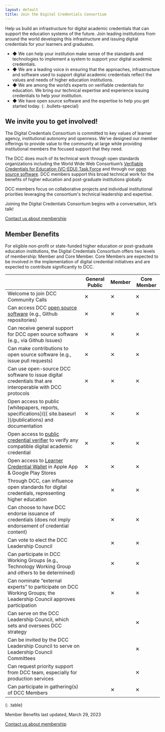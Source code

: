 ```yaml
---
layout: default
title: Join the Digital Credentials Consortium
---
```


Help us build an infrastructure for digital academic credentials that can support the education systems of the future. Join leading institutions from around the world developing this infrastructure and issuing digital credentials for your learners and graduates. 

* ◆ We can help your institution make sense of the standards and technologies to implement a system to support your digital academic credentials.
* ◆ We are a leading voice in ensuring that the approaches, infrastructure and software used to support digital academic credentials reflect the values and needs of higher education institutions.
* ◆ We are among the world’s experts on verifiable credentials for education. We bring our technical expertise and experience issuing credentials to help your institution.
* ◆ We have open source software and the expertise to help you get started today.
{: .bullets-special}

## We invite you to get involved!

The Digital Credentials Consortium is committed to key values of learner agency, institutional autonomy and openness. We’ve designed our member offerings to provide value to the community at large while providing institutional members the focused support that they need.

The DCC does much of its technical work through open standards organizations including the World Wide Web Consortium’s [Verifiable Credentials for Education (VC-EDU) Task Force](https://w3c-ccg.github.io/vc-ed/) and through our [open source software](https://github.com/digitalcredentials). DCC members support this broad technical work for the benefits of higher education and post-graduate institutions globally. 

DCC members focus on collaborative projects and individual institutional priorities leveraging the consortium's technical leadership and expertise.

Joining the Digital Credentials Consortium begins with a conversation, let’s talk!

<div id="contact" class="call-to-action">
<div class="container-md">
<div class="content">
  <a class="btn-solid-lg" href="" target="_blank">
  Contact us about membership
  </a>
</div>
</div>
</div>

## Member Benefits

For eligible non-profit or state-funded higher education or post-graduate education institutions, the Digital Credentials Consortium offers two levels of membership: Member and Core Member. Core Members are expected to be involved in the implementation of digital credential initiatives and are expected to contribute significantly to DCC.

|  | General Public | Member | Core Member |
|-------|--------|---------|----|
| Welcome to join DCC Community Calls | ✕ | ✕ | ✕ |
| Can access DCC [open source software](https://github.com/digitalcredentials) (e.g., Github repositories) | ✕ | ✕ | ✕ |
| Can receive general support for DCC open source software (e.g., via Github Issues) | ✕ | ✕ | ✕ |
| Can make contributions to open source software (e.g., issue pull requests) | ✕ | ✕ | ✕ |
| Can use open-source DCC software to issue digital credentials that are interoperable with DCC protocols | ✕ | ✕ | ✕ |
| Open access to public [whitepapers, reports, specifications]({{ site.baseurl }}/publications) and documentation | ✕ | ✕ | ✕ |
| Open access to [public credential verifier](http://verifierplus.org/) to verify any compatible digital academic credential | ✕ | ✕ | ✕ |
| Open access to [Learner Credential Wallet](https://lcw.app/) in Apple App & Google Play Stores | ✕ | ✕ | ✕ |
| Through DCC, can influence open standards for digital credentials, representing higher education |  | ✕ | ✕ |
| Can choose to have DCC endorse issuance of credentials (does not imply endorsement of credential content) |  | ✕ | ✕ |
| Can vote to elect the DCC Leadership Council |  | ✕ | ✕ |
| Can participate in DCC Working Groups (e.g., Technology Working Group and others to be determined) |  | ✕ | ✕ |
| Can nominate “external experts” to participate on DCC Working Groups; the Leadership Council approves participation |  | ✕ | ✕ |
| Can serve on the DCC Leadership Council, which sets and oversees DCC strategy |  |  | ✕ |
| Can be invited by the DCC Leadership Council to serve on Leadership Council Committees |  |  | ✕ |
| Can request priority support from DCC team, especially for production services |  |  | ✕ |
| Can participate in gathering(s) of DCC Members |  | ✕ | ✕ |
{: .table}

Member Benefits last updated, March 29, 2023

<div id="contact" class="call-to-action mini">
<div class="container-md">
<div class="content">
  <a class="btn-solid-lg" href="" target="_blank">
  Contact us about membership
  </a>
</div>
</div>
</div>